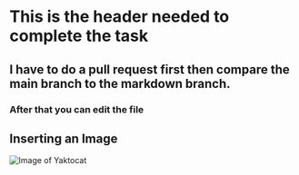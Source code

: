 # This is the header needed to complete the task
## I have to do a pull request first then compare the main branch to the markdown branch.
### After that you can edit the file

## Inserting an Image
![Image of Yaktocat](https://octodex.github.com/images/yaktocat.png)
